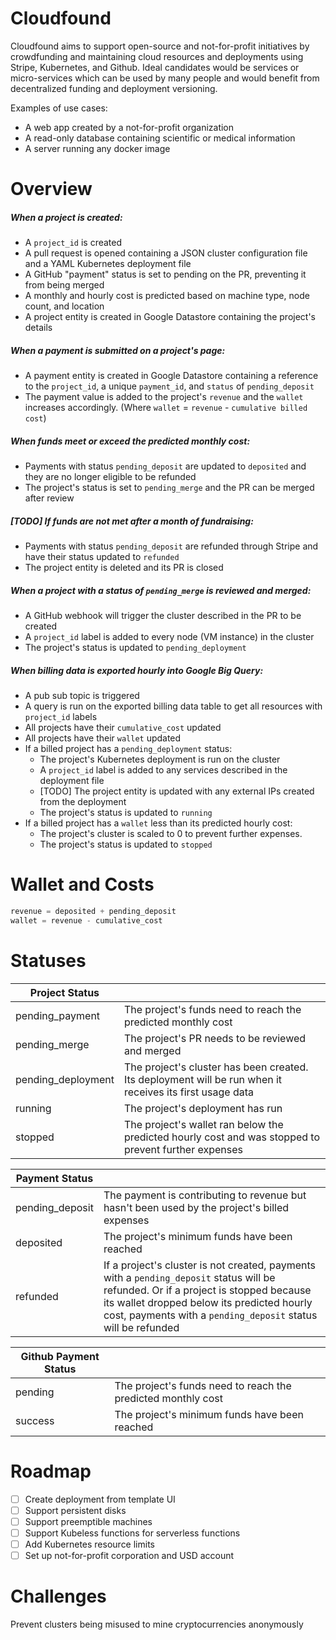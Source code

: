 # Cloudfound
Cloudfound aims to support open-source and not-for-profit initiatives by crowdfunding and maintaining cloud resources and deployments using Stripe, Kubernetes, and Github.
Ideal candidates would be services or micro-services which can be used by many people and would benefit from decentralized funding and deployment versioning.

Examples of use cases:
- A web app created by a not-for-profit organization
- A read-only database containing scientific or medical information
- A server running any docker image

# Overview
##### When a project is created:
- A `project_id` is created
- A pull request is opened containing a JSON cluster configuration file and a YAML Kubernetes deployment file
- A GitHub "payment" status is set to pending on the PR, preventing it from being merged
- A monthly and hourly cost is predicted based on machine type, node count, and location
- A project entity is created in Google Datastore containing the project's details

##### When a payment is submitted on a project's page:
- A payment entity is created in Google Datastore containing a reference to the `project_id`, a unique `payment_id`, and `status` of `pending_deposit`
- The payment value is added to the project's `revenue` and the `wallet` increases accordingly. (Where `wallet` = `revenue` - `cumulative billed cost`)

##### When funds meet or exceed the predicted monthly cost:
- Payments with status `pending_deposit` are updated to `deposited` and they are no longer eligible to be refunded
- The project's status is set to `pending_merge` and the PR can be merged after review

##### [TODO] If funds are not met after a month of fundraising:
- Payments with status `pending_deposit` are refunded through Stripe and have their status updated to `refunded`
- The project entity is deleted and its PR is closed

##### When a project with a status of `pending_merge` is reviewed and merged:
- A GitHub webhook will trigger the cluster described in the PR to be created
- A `project_id` label is added to every node (VM instance) in the cluster
- The project's status is updated to `pending_deployment`

##### When billing data is exported hourly into Google Big Query:
- A pub sub topic is triggered
- A query is run on the exported billing data table to get all resources with `project_id` labels
- All projects have their `cumulative_cost` updated
- All projects have their `wallet` updated
- If a billed project has a `pending_deployment` status:
    - The project's Kubernetes deployment is run on the cluster 
    - A `project_id` label is added to any services described in the deployment file
    - [TODO] The project entity is updated with any external IPs created from the deployment
    - The project's status is updated to `running`
- If a billed project has a `wallet` less than its predicted hourly cost:
    - The project's cluster is scaled to 0 to prevent further expenses.
    - The project's status is updated to `stopped`


# Wallet and Costs
```js
revenue = deposited + pending_deposit
wallet = revenue - cumulative_cost
```

# Statuses
| Project Status     |                                                                                                          |
|--------------------|----------------------------------------------------------------------------------------------------------|
| pending_payment    | The project's funds need to reach the predicted monthly cost                                             |
| pending_merge      | The project's PR needs to be reviewed and merged                                                         |
| pending_deployment | The project's cluster has been created. Its deployment will be run when it receives its first usage data |
| running            | The project's deployment has run                                                                         |
| stopped            | The project's wallet ran below the predicted hourly cost and was stopped to prevent further expenses     |


| Payment Status  |                                                                                                                                                                                                                                                     |
|-----------------|-----------------------------------------------------------------------------------------------------------------------------------------------------------------------------------------------------------------------------------------------------|
| pending_deposit | The payment is contributing to revenue but hasn't been used by the project's billed expenses                                                                                                                                                        |
| deposited       | The project's minimum funds have been reached                                                                                                                                                                                                       |
| refunded        | If a project's cluster is not created, payments with a `pending_deposit` status will be refunded.  Or if a project is stopped because its wallet dropped below its predicted hourly cost, payments with a `pending_deposit` status will be refunded |

| Github Payment Status |                                                              |
|---------------------|--------------------------------------------------------------|
| pending             | The project's funds need to reach the predicted monthly cost |
| success             | The project's minimum funds have been reached                |

# Roadmap
- [ ] Create deployment from template UI
- [ ] Support persistent disks
- [ ] Support preemptible machines
- [ ] Support Kubeless functions for serverless functions
- [ ] Add Kubernetes resource limits 
- [ ] Set up not-for-profit corporation and USD account

# Challenges
Prevent clusters being misused to mine cryptocurrencies anonymously 

